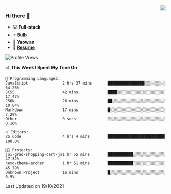 <img align="right" src="https://github-readme-stats.vercel.app/api?username=LolipopJ&show_icons=true&count_private=true&hide_title=true&include_all_commits=true&theme=vue">

### Hi there 👋

- :computer: **Full-stack**
- :star: **Bulb**
- :pill: **Yaowan**
- :milky_way: [**Resume**](https://cdn.jsdelivr.net/gh/lolipopj/resume/export/resume-en.pdf)

<!--START_SECTION:waka-->
![Profile Views](http://img.shields.io/badge/Profile%20Views-2-blue)

📊 **This Week I Spent My Time On** 

```text
💬 Programming Languages: 
JavaScript               2 hrs 37 mins       ████████████████░░░░░░░░░   64.26% 
SCSS                     42 mins             ████░░░░░░░░░░░░░░░░░░░░░   17.42% 
JSON                     26 mins             ██░░░░░░░░░░░░░░░░░░░░░░░   10.84% 
Markdown                 17 mins             █░░░░░░░░░░░░░░░░░░░░░░░░   7.29% 
Other                    0 secs              ░░░░░░░░░░░░░░░░░░░░░░░░░   0.16%

🔥 Editors: 
VS Code                  4 hrs 4 mins        █████████████████████████   100.0%

🐱‍💻 Projects: 
joi-grad-shopping-cart-ja1 hr 55 mins        ███████████░░░░░░░░░░░░░░   47.32% 
hexo-theme-archer        1 hr 51 mins        ███████████░░░░░░░░░░░░░░   45.79% 
Unknown Project          16 mins             █░░░░░░░░░░░░░░░░░░░░░░░░   6.9%

```


 Last Updated on 19/10/2021
<!--END_SECTION:waka-->
